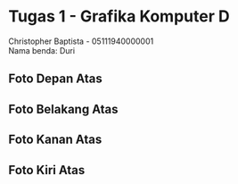 # Tugas 1 - Grafika Komputer D
Christopher Baptista - 05111940000001 <br>
Nama benda: Duri

## Foto Depan Atas


## Foto Belakang Atas


## Foto Kanan Atas


## Foto Kiri Atas
